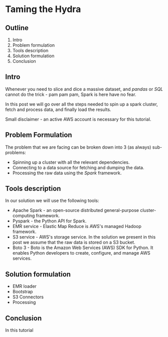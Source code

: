# Taming the Hydra

## Outline

1. Intro
2. Problem formulation
3. Tools description
4. Solution formulation
5. Conclusion

## Intro

Whenever you need to slice and dice a massive dataset, and _pandas_ or _SQL_ cannot do the trick - pam pam pam, Spark is here have no fear.

In this post we will go over all the steps needed to spin up a spark cluster, fetch and process data, and finally load the results.

Small disclaimer - an active AWS account is necessary for this tutorial.

## Problem Formulation

The problem that we are facing can be broken down into 3 (as always) sub-problems:

- Spinning up a cluster with all the relevant dependencies.
- Connecting to a data source for fetching and dumping the data.
- Processing the raw data using the _Spark_ framework.

## Tools description

In our solution we will use the following tools:

- Apache Spark - an open-source distributed general-purpose cluster-computing framework.
- Pyspark - the Python API for Spark.
- EMR service - Elastic Map Reduce is AWS's managed Hadoop framework.
- S3 service - AWS's storage service. In the solution we present in this post we assume that the raw data is stored on a S3 bucket.
- Boto 3 - Boto is the Amazon Web Services (AWS) SDK for Python. It enables Python developers to create, configure, and manage AWS services.

## Solution formulation

- EMR loader
- Bootstrap
- S3 Connectors
- Processing

## Conclusion

In this tutorial
